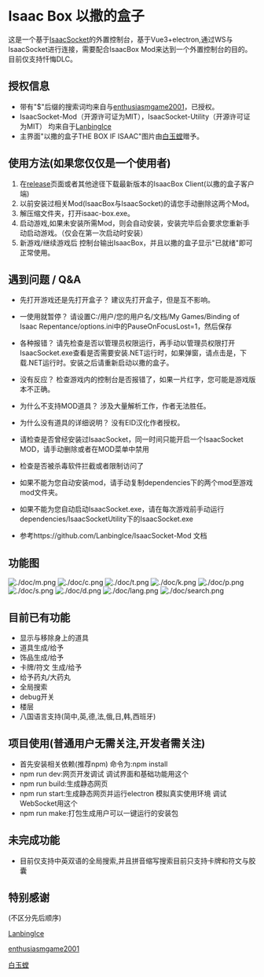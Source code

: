 # Isaac Box 以撒的盒子

这是一个基于[IsaacSocket](https://github.com/LanbingIce/IsaacSocket-Mod)的外置控制台，基于Vue3+electron,通过WS与IsaacSocket进行连接，需要配合IsaacBox Mod来达到一个外置控制台的目的。目前仅支持忏悔DLC。

## 授权信息
+ 带有"$"后缀的搜索词均来自与[enthusiasmgame2001](https://github.com/enthusiasmgame2001)，已授权。
+ IsaacSocket-Mod（开源许可证为MIT），IsaacSocket-Utility（开源许可证为MIT） 均来自于[LanbingIce](https://github.com/LanbingIce) 
+ 主界面"以撒的盒子THE BOX IF ISAAC"图片由[白玉螳](https://space.bilibili.com/6126195)赠予。



## 使用方法(如果您仅仅是一个使用者)
1. 在[release](https://github.com/NOTF-API/IsaacBoxClient/releases/)页面或者其他途径下载最新版本的IsaacBox Client(以撒的盒子客户端)
2. 以前安装过相关Mod(IsaacBox与IsaacSocket)的请您手动删除这两个Mod。
3. 解压缩文件夹，打开isaac-box.exe。
4. 启动游戏,如果未安装所需Mod，则会自动安装，安装完毕后会要求您重新手动启动游戏。（仅会在第一次启动时安装）
5. 新游戏/继续游戏后 控制台输出IsaacBox，并且以撒的盒子显示"已就绪"即可正常使用。

## 遇到问题 / Q&A
+ 先打开游戏还是先打开盒子？
建议先打开盒子，但是互不影响。

+ 一使用就暂停？
请设置C:/用户/您的用户名/文档/My Games/Binding of Isaac Repentance/options.ini中的PauseOnFocusLost=1，然后保存

+ 各种报错？
请先检查是否以管理员权限运行，再手动以管理员权限打开IsaacSocket.exe查看是否需要安装.NET运行时，如果弹窗，请点击是，下载.NET运行时。安装之后请重新启动以撒的盒子。

+ 没有反应？
检查游戏内的控制台是否报错了，如果一片红字，您可能是游戏版本不正确。

+ 为什么不支持MOD道具？
涉及大量解析工作，作者无法胜任。

+ 为什么没有道具的详细说明？
没有EID汉化作者授权。

+ 请检查是否曾经安装过IsaacSocket，同一时间只能开启一个IsaacSocket MOD，请手动删除或者在MOD菜单中禁用
+ 检查是否被杀毒软件拦截或者限制访问了
+ 如果不能为您自动安装mod，请手动复制dependencies下的两个mod至游戏mod文件夹。
+ 如果不能为您自动启动IsaacSocket.exe，请在每次游戏前手动运行dependencies/IsaacSocketUtility下的IsaacSocket.exe
+ 参考https://github.com/LanbingIce/IsaacSocket-Mod 文档

## 功能图
![./doc/m.png](./doc/m.png "主画面")
![./doc/c.png](./doc/c.png "道具")
![./doc/t.png](./doc/t.png "饰品")
![./doc/k.png](./doc/k.png "卡牌与符文")
![./doc/p.png](./doc/p.png "胶囊效果")
![./doc/s.png](./doc/s.png "楼层")
![./doc/d.png](./doc/d.png "debug")
![./doc/lang.png](./doc/lang.png "八国语言")
![./doc/search.png](./doc/search.png "全局搜索")

## 目前已有功能
+ 显示与移除身上的道具
+ 道具生成/给予
+ 饰品生成/给予
+ 卡牌/符文 生成/给予
+ 给予药丸/大药丸
+ 全局搜索
+ debug开关
+ 楼层
+ 八国语言支持(简中,英,德,法,俄,日,韩,西班牙)


## 项目使用(普通用户无需关注,开发者需关注)
+ 首先安装相关依赖(推荐npm) 命令为:npm install
+ npm run dev:网页开发调试 调试界面和基础功能用这个
+ npm run build:生成静态网页
+ npm run start:生成静态网页并运行electron 模拟真实使用环境 调试WebSocket用这个
+ npm run make:打包生成用户可以一键运行的安装包
## 未完成功能
+ 目前仅支持中英双语的全局搜索,并且拼音缩写搜索目前只支持卡牌和符文与胶囊

## 特别感谢
(不区分先后顺序)

[LanbingIce](https://github.com/LanbingIce)

[enthusiasmgame2001](https://github.com/enthusiasmgame2001)

[白玉螳](https://space.bilibili.com/6126195)
